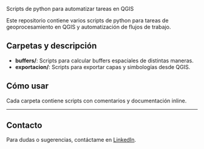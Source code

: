Scripts de python para automatizar tareas en QGIS

Este repositorio contiene varios scripts de python para tareas de geoprocesamiento en QGIS y automatización de flujos de trabajo.

## Carpetas y descripción

- **buffers/**: Scripts para calcular buffers espaciales de distintas maneras.
- **exportacion/**: Scripts para exportar capas y simbologías desde QGIS.
  
## Cómo usar

Cada carpeta contiene scripts con comentarios y documentación inline.

---

## Contacto

Para dudas o sugerencias, contáctame en [LinkedIn](https://www.linkedin.com/in/francisco-lastres-gomez/).
